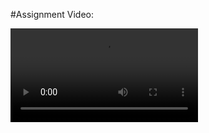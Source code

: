 #Assignment Video: 

<div>
  
  <video src='https://github.com/mehmetfurkansakiz/TechCareeriOSBootcamp/assets/62005335/f4cc215f-2b4d-427c-ac8b-c4d818a1c171' />
  
</div>

